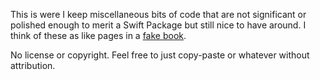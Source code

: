 This is were I keep miscellaneous bits of code that are not significant or polished enough to merit a Swift Package but still nice to have around. I think of these as like pages in a [fake book](https://en.wikipedia.org/wiki/Fake_book).

No license or copyright. Feel free to just copy-paste or whatever without attribution.
